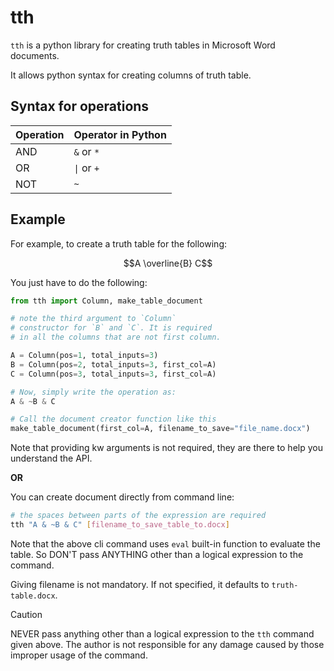 # tth
`tth` is a python library for creating truth tables in Microsoft Word documents.

It allows python syntax for creating columns of truth table.

## Syntax for operations
| Operation | Operator in Python |
| --------- | ------------------ |
| AND       | `&` or `*`         |
| OR        | `\|` or `+`        |
| NOT       | `~`                |

## Example
For example, to create a truth table for the following:  
```math
A \overline{B} C
```

You just have to do the following:

```python
from tth import Column, make_table_document

# note the third argument to `Column`
# constructor for `B` and `C`. It is required
# in all the columns that are not first column.

A = Column(pos=1, total_inputs=3)
B = Column(pos=2, total_inputs=3, first_col=A)
C = Column(pos=3, total_inputs=3, first_col=A)

# Now, simply write the operation as:
A & ~B & C

# Call the document creator function like this
make_table_document(first_col=A, filename_to_save="file_name.docx")
```

Note that providing kw arguments is not required, they are there to help you understand the API.

**OR**

You can create document directly from command line:  
```bash
# the spaces between parts of the expression are required
tth "A & ~B & C" [filename_to_save_table_to.docx]
```
Note that the above cli command uses `eval` built-in function to
evaluate the table. So DON'T pass ANYTHING other than a logical expression
to the command.

Giving filename is not mandatory. If not specified, it defaults to `truth-table.docx`.

> [!CAUTION]
> NEVER pass anything other than a logical expression to the `tth` command 
> given above. The author is not responsible for any damage caused by those
> improper usage of the command.